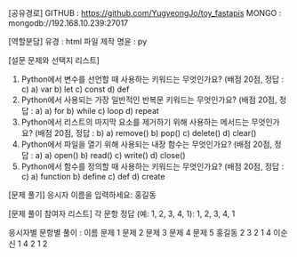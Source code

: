 [공유경로]
GITHUB : https://github.com/YugyeongJo/toy_fastapis
MONGO : mongodb://192.168.10.239:27017

[역할분담]
유경 : html 파일 제작
명윤 : py 


[설문 문제와 선택지 리스트]
1. Python에서 변수를 선언할 때 사용하는 키워드는 무엇인가요? (배점 20점, 정답 : c)
a) var
b) let
c) const
d) def
2. Python에서 사용되는 가장 일반적인 반복문 키워드는 무엇인가요? (배점 20점, 정답 : a)
a) for
b) while
c) loop
d) repeat
3. Python에서 리스트의 마지막 요소를 제거하기 위해 사용하는 메서드는 무엇인가요? (배점 20점, 정답 : b)
a) remove()
b) pop()
c) delete()
d) clear()
4. Python에서 파일을 열기 위해 사용되는 내장 함수는 무엇인가요? (배점 20점, 정답 : a)
a) open()
b) read()
c) write()
d) close()
5. Python에서 함수를 정의할 때 사용하는 키워드는 무엇인가요? (배점 20점, 정답 : c)
a) function
b) define
c) def
d) create


[문제 풀기]
응시자 이름을 입력하세요: 홍길동

[문제 풀이 참여자 리스트]
각 문항 정답  (예: 1, 2, 3, 4, 1): 1, 2, 3, 4, 1

응시자별 문항별 풀이 :
   이름		문제 1 		문제 2		문제 3		문제 4		문제 5
  홍길동	2		3		2		1		4
  이순신	1		4		2		1		2


